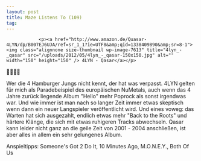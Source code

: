 ```yaml
---
layout: post
title: Maze Listens To (109)
tag: 
---
```



                <p><a href="http://www.amazon.de/Quasar-4LYN/dp/B007EJ6UJA/ref=sr_1_1?ie=UTF8&amp;qid=1338409890&amp;sr=8-1"><img class="alignnone size-thumbnail wp-image-7613" title="4lyn_-_qasar" src="/uploads/2012/05/4lyn_-_qasar-150x150.jpg" alt="" width="150" height="150" /> 4LYN - Qasar</a></p>
<p>🤘🤘🤘🤘</p>
<p>Wer die 4 Hamburger Jungs nicht kennt, der hat was verpasst. 4LYN gelten für mich als Paradebeispiel des europäischen NuMetals, auch wenn das 4 Jahre zurück liegende Album &quot;Hello&quot; mehr Poprock als sonst irgendwas war. Und wie immer ist man nach so langer Zeit immer etwas skeptisch wenn dann ein neuer Langspieler veröffentlicht wird. Und eines voweg: das Warten hat sich ausgezahlt, endlich etwas mehr &quot;Back to the Roots&quot; und härtere Klänge, die sich mit etwas ruhigeren Tracks abwechseln. Qasar kann leider nicht ganz an die geile Zeit von 2001 - 2004 anschließen, ist aber alles in allem ein sehr gelungenes Album.</p>
<p>Anspieltipps: Someone's Got 2 Do It, 10 Minutes Ago, M.O.N.E.Y.,  Both Of Us</p>
            
